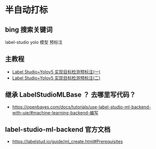 # 半自动打标

## bing 搜索关键词

label-studio yolo 模型 预标注

## 主教程

- [Label Studio+Yolov5 实现目标检测预标注(一)](https://juejin.cn/post/7130402058955390983)
- [Label Studio+Yolov5 实现目标检测预标注(二)](https://juejin.cn/post/7132263223817928734)

## 继承 LabelStudioMLBase ？ 去哪里写代码？

- https://openbayes.com/docs/tutorials/use-label-studio-ml-backend-with-uie/#machine-learning-backend-编写

## label-studio-ml-backend 官方文档

- https://labelstud.io/guide/ml_create.html#Prerequisites
